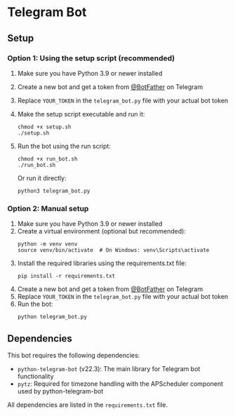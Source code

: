 # Telegram Bot

## Setup

### Option 1: Using the setup script (recommended)

1. Make sure you have Python 3.9 or newer installed
2. Create a new bot and get a token from [@BotFather](https://t.me/BotFather) on Telegram
3. Replace `YOUR_TOKEN` in the `telegram_bot.py` file with your actual bot token
4. Make the setup script executable and run it:
   ```
   chmod +x setup.sh
   ./setup.sh
   ```
5. Run the bot using the run script:
   ```
   chmod +x run_bot.sh
   ./run_bot.sh
   ```
   
   Or run it directly:
   ```
   python3 telegram_bot.py
   ```

### Option 2: Manual setup

1. Make sure you have Python 3.9 or newer installed
2. Create a virtual environment (optional but recommended):
   ```
   python -m venv venv
   source venv/bin/activate  # On Windows: venv\Scripts\activate
   ```
3. Install the required libraries using the requirements.txt file:
   ```
   pip install -r requirements.txt
   ```
4. Create a new bot and get a token from [@BotFather](https://t.me/BotFather) on Telegram
5. Replace `YOUR_TOKEN` in the `telegram_bot.py` file with your actual bot token
6. Run the bot:
   ```
   python telegram_bot.py
   ```

## Dependencies

This bot requires the following dependencies:

- `python-telegram-bot` (v22.3): The main library for Telegram bot functionality
- `pytz`: Required for timezone handling with the APScheduler component used by python-telegram-bot

All dependencies are listed in the `requirements.txt` file.